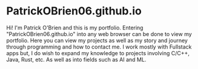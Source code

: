 # PatrickOBrien06.github.io

Hi! I'm Patrick O'Brien and this is my portfolio. Entering "PatrickOBrien06.github.io" into any web browser can be done to view my portfolio. Here you can view my projects as well as my story and journey through programming and how to contact me. I work mostly with Fullstack apps but, I do wish to expand my knowledge to projects involving C/C++, Java, Rust, etc. As well as into fields such as AI and ML.
